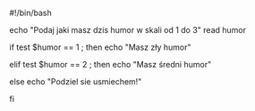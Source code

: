 #!/bin/bash

echo "Podaj jaki masz dzis humor w skali od 1 do 3"
read humor

if test $humor  == 1 ; then
echo "Masz zły humor"

elif test  $humor == 2 ; then
echo "Masz średni humor"

else 
echo "Podziel sie usmiechem!" 


fi


